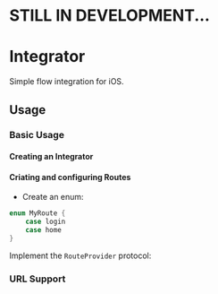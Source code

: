 

# STILL IN DEVELOPMENT...



# Integrator

Simple flow integration for iOS.

## Usage
### Basic Usage

#### Creating an Integrator

#### Criating and configuring Routes

- Create an enum:
```swift
enum MyRoute {
    case login
    case home
}
```

Implement the `RouteProvider` protocol:

### URL Support
